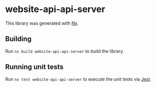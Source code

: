 # website-api-api-server

This library was generated with [Nx](https://nx.dev).

## Building

Run `nx build website-api-api-server` to build the library.

## Running unit tests

Run `nx test website-api-api-server` to execute the unit tests via [Jest](https://jestjs.io).
